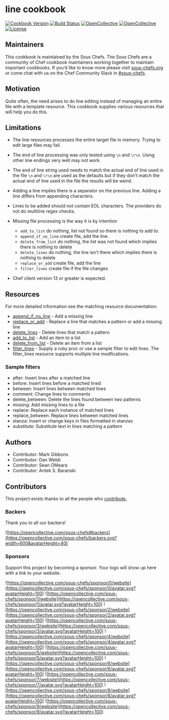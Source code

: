# line cookbook

[![Cookbook Version](https://img.shields.io/cookbook/v/line.svg)](https://supermarket.chef.io/cookbooks/line)
[![Build Status](https://img.shields.io/circleci/project/github/sous-chefs/line/master.svg)](https://circleci.com/gh/sous-chefs/line)
[![OpenCollective](https://opencollective.com/sous-chefs/backers/badge.svg)](#backers)
[![OpenCollective](https://opencollective.com/sous-chefs/sponsors/badge.svg)](#sponsors)
[![License](https://img.shields.io/badge/License-Apache%202.0-green.svg)](https://opensource.org/licenses/Apache-2.0)

## Maintainers

This cookbook is maintained by the Sous Chefs. The Sous Chefs are a community of Chef cookbook maintainers working together to maintain important cookbooks. If you’d like to know more please visit [sous-chefs.org](https://sous-chefs.org/) or come chat with us on the Chef Community Slack in [#sous-chefs](https://chefcommunity.slack.com/messages/C2V7B88SF).

## Motivation

Quite often, the need arises to do line editing instead of managing an entire file with a template resource. This cookbook supplies various resources that will help you do this.

## Limitations

- The line resources processes the entire target file in memory. Trying to edit large files may fail.
- The end of line processing was only tested using `\n` and `\r\n`. Using other line endings very well may not work.
- The end of line string used needs to match the actual end of line used in the file `\n` and `\r\n` are used as the defaults but if they don't match the actual end of line used in the file the results will be weird.
- Adding a line implies there is a separator on the previous line. Adding a line differs from appending characters.
- Lines to be added should not contain EOL characters. The providers do not do multiline regex checks.
- Missing file processing is the way it is by intention

  - `add_to_list` do nothing, list not found so there is nothing to add to.
  - `append_if_no_line` create file, add the line.
  - `delete_from_list` do nothing, the list was not found which implies there is nothing to delete
  - `delete_lines` do nothing, the line isn't there which implies there is nothing to delete
  - `replace_or_add` create file, add the line
  - `filter_lines` create file if the file changes

- Chef client version 13 or greater is expected.

## Resources

For more detailed information see the matching resource documentation:

- [append_if_no_line](https://github.com/sous-chefs/line/blob/master/documentation/resources/append_if_no_line.md) - Add a missing line
- [replace_or_add](https://github.com/sous-chefs/line/blob/master/documentation/resources/replace_or_add.md) - Replace a line that matches a pattern or add a missing line
- [delete_lines](https://github.com/sous-chefs/line/blob/master/documentation/resources/delete_lines.md) - Delete lines that match a pattern
- [add_to_list](https://github.com/sous-chefs/line/blob/master/documentation/resources/add_to_list.md) - Add an item to a list
- [delete_from_list](https://github.com/sous-chefs/line/blob/master/documentation/resources/delete_from_list.md) - Delete an item from a list
- [filter_lines](https://github.com/sous-chefs/line/blob/master/documentation/resources/filter_lines.md) - Supply a ruby proc or use a sample filter to edit lines.
  The filter_lines resource supports multiple line modfications.

### Sample filters

- after: Insert lines after a matched line
- before: Insert lines before a matched lined
- between: Insert lines between matched lines
- comment: Change lines to comments
- delete_between: Delete the lines found between two patterns
- missing: Add missing lines to a file
- replace: Replace each instance of matched lines
- replace_between: Replace lines between matched lines
- stanza: Insert or change keys in files formatted in stanzas
- substitute: Substitute text in lines matching a pattern

## Authors

- Contributor: Mark Gibbons
- Contributor: Dan Webb
- Contributor: Sean OMeara
- Contributor: Antek S. Baranski

## Contributors

This project exists thanks to all the people who [contribute.](https://opencollective.com/sous-chefs/contributors.svg?width=890&button=false)

### Backers

Thank you to all our backers!

![https://opencollective.com/sous-chefs#backers](https://opencollective.com/sous-chefs/backers.svg?width=600&avatarHeight=40)

### Sponsors

Support this project by becoming a sponsor. Your logo will show up here with a link to your website.

![https://opencollective.com/sous-chefs/sponsor/0/website](https://opencollective.com/sous-chefs/sponsor/0/avatar.svg?avatarHeight=100)
![https://opencollective.com/sous-chefs/sponsor/1/website](https://opencollective.com/sous-chefs/sponsor/1/avatar.svg?avatarHeight=100)
![https://opencollective.com/sous-chefs/sponsor/2/website](https://opencollective.com/sous-chefs/sponsor/2/avatar.svg?avatarHeight=100)
![https://opencollective.com/sous-chefs/sponsor/3/website](https://opencollective.com/sous-chefs/sponsor/3/avatar.svg?avatarHeight=100)
![https://opencollective.com/sous-chefs/sponsor/4/website](https://opencollective.com/sous-chefs/sponsor/4/avatar.svg?avatarHeight=100)
![https://opencollective.com/sous-chefs/sponsor/5/website](https://opencollective.com/sous-chefs/sponsor/5/avatar.svg?avatarHeight=100)
![https://opencollective.com/sous-chefs/sponsor/6/website](https://opencollective.com/sous-chefs/sponsor/6/avatar.svg?avatarHeight=100)
![https://opencollective.com/sous-chefs/sponsor/7/website](https://opencollective.com/sous-chefs/sponsor/7/avatar.svg?avatarHeight=100)
![https://opencollective.com/sous-chefs/sponsor/8/website](https://opencollective.com/sous-chefs/sponsor/8/avatar.svg?avatarHeight=100)
![https://opencollective.com/sous-chefs/sponsor/9/website](https://opencollective.com/sous-chefs/sponsor/9/avatar.svg?avatarHeight=100)
